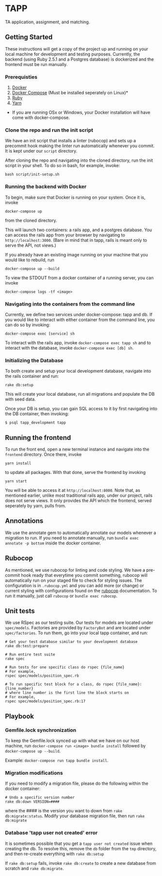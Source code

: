 # TAPP
TA application, assignment, and matching.

## Getting Started
These instructions will get a copy of the project up and running on your
local machine for development and testing purposes. Currently, the backend 
(using Ruby 2.5.1 and a Postgres database) is dockerized and the frontend 
must be run manually.

### Prerequisties

1. [Docker](https://docs.docker.com/install/#supported-platforms)
2. [Docker Compose](https://docs.docker.com/compose/install/) (Must be installed seperately on Linux)*
3. [Ruby](https://www.ruby-lang.org/en/documentation/installation/)
4. [Yarn](https://yarnpkg.com/lang/en/docs/install/)

* If you are running OSx or Windows, your Docker installation will have 
come with docker-compose. 

### Clone the repo and run the init script 

We have an init script that installs a linter (rubocop) and sets up a 
precommit hook making the linter run automatically whenever you commit.
It is kept under our `script` directory.

After cloning the repo and navigating into the cloned directory, run the init script
in your shell. To do so in bash, for example, invoke:

```
bash script/init-setup.sh
```

### Running the backend with Docker

To begin, make sure that Docker is running on your system. Once it is, invoke

```
docker-compose up
```

from the cloned directory.

This will launch two containers: a rails app, and a postgres database. You can 
access the rails app from your browser by navigating to `http://localhost:3000`. 
(Bare in mind that in tapp, rails is meant only to serve the API, not views.)

If you already have an existing image running on your machine that you would
like to rebuild, run

```
docker-compose up --build
```

To view the STDOUT from a docker container of a running server, you can invoke

```docker-compose logs -tf <image>```

### Navigating into the containers from the command line

Currently, we define two services under docker-compose: tapp and db. If you would
like to interact with either container from the command line, you can do so by 
invoking:

```
docker-compose exec [service] sh
```

To interact with the rails app, invoke `docker-compose exec tapp sh` and to
interact with the database, invoke `docker-compose exec [db] sh`.

### Initializing the Database

To both create and setup your local development database, navigate into the
rails container and run: 

```
rake db:setup
```

This will create your local database, run all migrations and populate the DB 
with seed data. 

Once your DB is setup, you can gain SQL access to it by first navigating into 
the DB container, then invoking:

```
$ psql tapp_development tapp
```

## Running the frontend

To run the front end, open a new terminal instance and navigate into the `frontend` directory. Once there, invoke

```
yarn install
```

to update all packages. With that done, serve the frontend by invoking 

```
yarn start
```

You will be able to access it at `http://localhost:8000`. Note that, as mentioned earlier,
unlike most traditional rails app, under our project, rails does not serve views.
It only provides the API which the frontend, served seperately by yarn, pulls from.

## Annotations
We use the annotate gem to automatically annotate our models whenever a migration
to run. If you need to annotate manually, run `bundle exec annotate -p bottom` inside
the docker container.

## Rubocop
As mentioned, we use rubocop for linting and code styling. We have a pre-commit hook 
ready that everytime you commit something, rubocop will automatically run on your
staged file to check for styling issues. The configuration is in `.rubocop.yml`
and you can add more (or change) or current styling with configurations found
on the [rubocop](https://rubocop.readthedocs.io/en/latest/) documentation.  To
run it manually, just call `rubocop` or `bundle exec rubocop`.

## Unit tests
We use RSpec as our testing suite. Our tests for models are located under
`spec/models`. Factories are provided by `FactoryBot` and are located under
`spec/factories`.  To run them, go into your local tapp container, and run:

```
# Get your test database similar to your development database
rake db:test:prepare

# Run entire test suite
rake spec

# Run tests for one specific class do rspec {file_name}
# For example,
rspec spec/models/position_spec.rb

# To run specific test block for a class, do rspec {file_name}:{line_number}
# where line number is the first line the block starts on
# For example,
rspec spec/models/position_spec.rb:17
```

## Playbook

### Gemfile.lock synchronization
To keep the Gemfile.lock synced up with what we have on our host machine, run
`docker-compose run <image> bundle install` followed by `docker-compose up
--build`.  

Example: `docker-compose run tapp bundle install`.

### Migration modifications
If you need to modify a migration file, please do the following within the
docker container: 
```
# Undo a specific version number
rake db:down VERSION=####
```
where the #### is the version you want to down from `rake db:migrate:status`.
Modify your database migration file, then run `rake db:migrate`

### Database 'tapp user not created' error
It is sometimes possible that you get a `tapp user not created` issue when
creating the db. To resolve this, remove the `db` folder from the `tmp`
directory, and then re-create everything with `rake db:setup`

If `rake db:setup` fails, invoke `rake db:create` to create a new database from
scratch and `rake db:migrate`.
